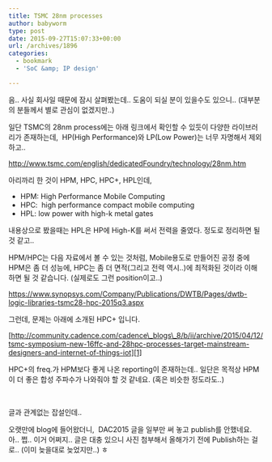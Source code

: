 ```yaml
---
title: TSMC 28nm processes
author: babyworm
type: post
date: 2015-09-27T15:07:33+00:00
url: /archives/1896
categories:
  - bookmark
  - 'SoC &amp; IP design'

---
```

음.. 사실 회사일 때문에 잠시 살펴봤는데.. 도움이 되실 분이 있을수도 있으니.. (대부분의 분들께서 별로 관심이 없겠지만..)

일단 TSMC의 28nm process에는 아래 링크에서 확인할 수 있듯이 다양한 라이브러리가 존재하는데,  HP(High Performance)와 LP(Low Power)는 너무 자명해서 제외하고..

<http://www.tsmc.com/english/dedicatedFoundry/technology/28nm.htm>

아리까리 한 것이 HPM, HPC, HPC+, HPL인데,

  * HPM: High Performance Mobile Computing
  * HPC:  high performance compact mobile computing
  * HPL: low power with high-k metal gates

내용상으로 봤을때는 HPL은 HP에 High-K를 써서 전력을 줄였다. 정도로 정리하면 될 것 같고..

HPM/HPC는 다음 자료에서 볼 수 있는 것처럼, Mobile용도로 만들어진 공정 중에 HPM은 좀 더 성능에, HPC는 좀 더 면적(그리고 전력 역시..)에 최적화된 것이라 이해하면 될 것 같습니다. (실제로도 그런 position이고..)

<https://www.synopsys.com/Company/Publications/DWTB/Pages/dwtb-logic-libraries-tsmc28-hpc-2015q3.aspx>

그런데, 문제는 아래에 소개된 HPC+ 입니다.

[http://community.cadence.com/cadence\_blogs\_8/b/ii/archive/2015/04/12/tsmc-symposium-new-16ffc-and-28hpc-processes-target-mainstream-designers-and-internet-of-things-iot][1]

HPC+의 freq.가 HPM보다 좋게 나온 reporting이 존재하는데.. 일단은 목적상 HPM이 더 좋은 합성 주파수가 나와줘야 할 것 같네요. (혹은 비슷한 정도라도..)

&nbsp;

글과 관계없는 잡설인데..

오랫만에 blog에 들어왔더니,  DAC2015 글을 일부만 써 놓고 publish를 안했네요. 아.. 쩝.. 이거 어쩌지.. 글은 대충 있으니 사진 첨부해서 올해가기 전에 Publish하는 걸로.. (이미 늦을대로 늦었지만..) ㅎ

&nbsp;

 [1]: http://community.cadence.com/cadence_blogs_8/b/ii/archive/2015/04/12/tsmc-symposium-new-16ffc-and-28hpc-processes-target-mainstream-designers-and-internet-of-things-iot